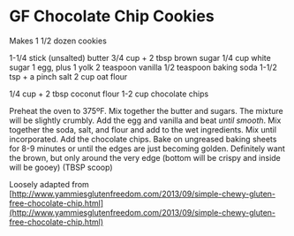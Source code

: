 #

# GF Chocolate Chip Cookies


Makes 1 1/2 dozen cookies

1-1/4 stick (unsalted) butter
3/4 cup + 2 tbsp brown sugar
1/4 cup white sugar
1 egg, plus 1 yolk
2 teaspoon vanilla
1/2 teaspoon baking soda
1-1/2 tsp + a pinch salt
2 cup oat flour

1/4 cup + 2 tbsp coconut flour
1-2 cup chocolate chips

Preheat the oven to 375ºF.
Mix together the butter and sugars. The mixture will be slightly crumbly. Add the egg and vanilla and beat _until smooth_.
Mix together the soda, salt, and flour and add to the wet ingredients. Mix until incorporated. Add the chocolate chips.
Bake on ungreased baking sheets for 8-9 minutes or until the edges are just becoming golden. Definitely want the brown, but only around the very edge (bottom will be crispy and inside will be gooey) (TBSP scoop)

Loosely adapted from [http://www.yammiesglutenfreedom.com/2013/09/simple-chewy-gluten-free-chocolate-chip.html](http://www.yammiesglutenfreedom.com/2013/09/simple-chewy-gluten-free-chocolate-chip.html)